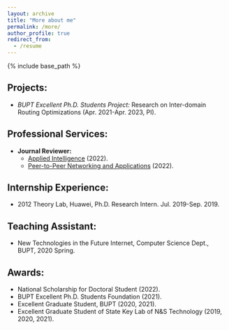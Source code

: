 ```yaml
---
layout: archive
title: "More about me"
permalink: /more/
author_profile: true
redirect_from:
  - /resume
---
```


{% include base_path %}

## Projects:
  - *BUPT Excellent Ph.D. Students Project:* Research on Inter-domain Routing Optimizations (Apr. 2021-Apr. 2023, PI).

## Professional Services:
  - **Journal Reviewer:** 
      - [Applied Intelligence](https://www.springer.com/journal/10489/) (2022).
      - [Peer-to-Peer Networking and Applications](https://www.springer.com/journal/12083) (2022).

## Internship Experience:
  - 2012 Theory Lab, Huawei, Ph.D. Research Intern. Jul. 2019-Sep. 2019.

## Teaching Assistant:
  - New Technologies in the Future Internet, Computer Science Dept., BUPT, 2020 Spring.
  
## Awards:
  - National Scholarship for Doctoral Student (2022).
  - BUPT Excellent Ph.D. Students Foundation (2021).
  - Excellent Graduate Student, BUPT (2020, 2021).
  - Excellent Graduate Student of State Key Lab of N&S Technology (2019, 2020, 2021).
